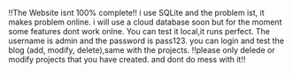 ‼️The Website isnt 100% complete‼️
i use SQLite and the problem ist, it makes problem online. i will use a cloud database soon but for the moment some features dont work onlne.
You can test it local,it runs perfect.
The username is admin and the password is pass123. 
you can login and test the blog (add, modify, delete),same with the projects.
‼️please only delede or modify projects that you have created. and dont do mess with it‼️ 
